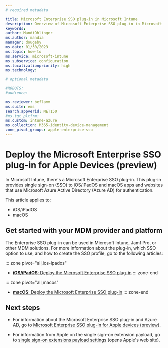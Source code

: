 ```yaml
---
# required metadata

title: Microsoft Enterprise SSO plug-in in Microsoft Intune
description: Overview of Microsoft Enterprise SSO plug-in in Microsoft Intune, Jamf Pro and other MDM solution providers. The Enterprise SSO plug-in is available on iOS/iPadOS and macOS devices.
keywords:
author: MandiOhlinger
ms.author: mandia
manager: dougeby
ms.date: 01/30/2023
ms.topic: how-to
ms.service: microsoft-intune
ms.subservice: configuration
ms.localizationpriority: high
ms.technology:

# optional metadata

#ROBOTS:
#audience:

ms.reviewer: beflamm
ms.suite: ems
search.appverid: MET150
#ms.tgt_pltfrm:
ms.custom: intune-azure
ms.collection: M365-identity-device-management
zone_pivot_groups: apple-enterprise-sso
---
```


# Deploy the Microsoft Enterprise SSO plug-in for Apple Devices (preview)

In Microsoft Intune, there's a Microsoft Enterprise SSO plug-in. This plug-in provides single sign-on (SSO) to iOS/iPadOS and macOS apps and websites that use Microsoft Azure Active Directory (Azure AD) for authentication.

This article applies to:

- iOS/iPadOS
- macOS

## Get started with your MDM provider and platform

The Enterprise SSO plug-in can be used in Microsoft Intune, Jamf Pro, or other MDM solutions. For more information about the plug-in, which SSO option to use, and how to create the SSO profile, go to the following articles:

::: zone pivot="all,ios-ipados"
- [**iOS/iPadOS**: Deploy the Microsoft Enterprise SSO plug-in](./use-enterprise-sso-plug-in-ios-ipados-with-intune.md)
::: zone-end

::: zone pivot="all,macos"
- [**macOS**: Deploy the Microsoft Enterprise SSO plug-in](./use-enterprise-sso-plug-in-macos-with-intune.md)
::: zone-end

## Next steps

- For information about the Microsoft Enterprise SSO plug-in and Azure AD, go to [Microsoft Enterprise SSO plug-in for Apple devices (preview)](/azure/active-directory/develop/apple-sso-plugin).

- For information from Apple on the single sign-on extension payload, go to [single sign-on extensions payload settings](https://support.apple.com/guide/mdm/single-sign-on-extensions-mdmfd9cdf845/web) (opens Apple's web site).

